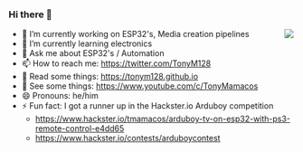### Hi there 👋

<img align="right" src="https://github-readme-stats.vercel.app/api?username=tonym128&count_private=true&show_icons=true&hide_title=true&hide=stars" />

- 🔭 I’m currently working on ESP32's, Media creation pipelines
- 🌱 I’m currently learning electronics
- 💬 Ask me about ESP32's / Automation
- 📫 How to reach me: https://twitter.com/TonyM128
- 📝 Read some things: https://tonym128.github.io
- 📝 See some things: https://www.youtube.com/c/TonyMamacos
- 😄 Pronouns: he/him
- ⚡ Fun fact: I got a runner up in the Hackster.io Arduboy competition
  - https://www.hackster.io/tmamacos/arduboy-tv-on-esp32-with-ps3-remote-control-e4dd65
  - https://www.hackster.io/contests/arduboycontest
